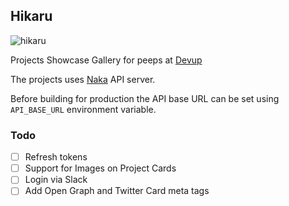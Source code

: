 ## Hikaru

![hikaru](https://i.imgur.com/vRzShOV.png)

Projects Showcase Gallery for peeps at [Devup](http://devup.in)

The projects uses [Naka](https://github.com/shivammg/naka) API server.

Before building for production the API base URL can be set using `API_BASE_URL` environment variable.

### Todo

- [ ] Refresh tokens
- [ ] Support for Images on Project Cards
- [ ] Login via Slack
- [ ] Add Open Graph and Twitter Card meta tags
